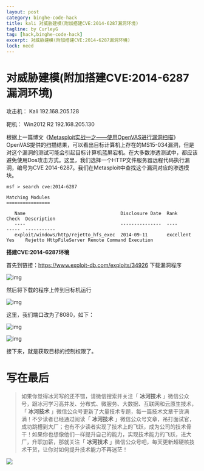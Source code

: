 ```yaml
---
layout: post
category: binghe-code-hack
title: kali 对威胁建模(附加搭建CVE:2014-6287漏洞环境)
tagline: by CurleyG
tag: [hack,binghe-code-hack]
excerpt: 对威胁建模(附加搭建CVE:2014-6287漏洞环境)
lock: need
---
```


# 对威胁建模(附加搭建CVE:2014-6287漏洞环境)

攻击机： Kali 192.168.205.128

靶机： Win2012 R2 192.168.205.130

根据上一篇博文《[Metasploit实战一之——使用OpenVAS进行漏洞扫描](https://blog.csdn.net/l1028386804/article/details/86564219)》OpenVAS提供的扫描结果，可以看出目标计算机上存在的MS15-034漏洞，但是对这个漏洞的测试可能会引起目标计算机蓝屏宕机。在大多数渗透测试中，都应该避免使用Dos攻击方式。这里，我们选择一个HTTP文件服务器远程代码执行漏洞，编号为CVE 2014-6287。我们在Metasploit中查找这个漏洞对应的渗透模块。

```
msf > search cve:2014-6287

Matching Modules
================

   Name                                   Disclosure Date  Rank       Check  Description
   ----                                   ---------------  ----       -----  -----------
   exploit/windows/http/rejetto_hfs_exec  2014-09-11       excellent  Yes    Rejetto HttpFileServer Remote Command Execution
```

**搭建CVE:2014-6287环境**

首先到链接：https://www.exploit-db.com/exploits/34926 下载漏洞程序

![img](https://img-blog.csdnimg.cn/20190120221941294.png)

然后将下载的程序上传到目标机运行

![img](https://img-blog.csdnimg.cn/20190120221958158.png)

这里，我们端口改为了8080，如下：

![img](https://img-blog.csdnimg.cn/20190120222014892.png)

![img](https://img-blog.csdnimg.cn/20190120222024700.png)

接下来，就是获取目标的控制权限了。

# 写在最后

> 如果你觉得冰河写的还不错，请微信搜索并关注「 **冰河技术** 」微信公众号，跟冰河学习高并发、分布式、微服务、大数据、互联网和云原生技术，「 **冰河技术** 」微信公众号更新了大量技术专题，每一篇技术文章干货满满！不少读者已经通过阅读「 **冰河技术** 」微信公众号文章，吊打面试官，成功跳槽到大厂；也有不少读者实现了技术上的飞跃，成为公司的技术骨干！如果你也想像他们一样提升自己的能力，实现技术能力的飞跃，进大厂，升职加薪，那就关注「 **冰河技术** 」微信公众号吧，每天更新超硬核技术干货，让你对如何提升技术能力不再迷茫！


![](https://img-blog.csdnimg.cn/20200906013715889.png)
